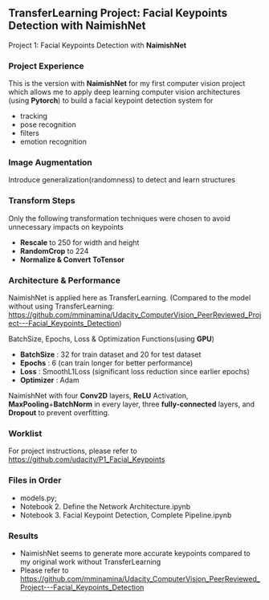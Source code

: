## TransferLearning Project: Facial Keypoints Detection with NaimishNet
Project 1: Facial Keypoints Detection with **NaimishNet**
### Project Experience
This is the version with **NaimishNet** for my first computer vision project which allows me to apply deep learning computer vision architectures (using **Pytorch**) to build a facial keypoint detection system for
- tracking
- pose recognition
- filters
- emotion recognition
### Image Augmentation
Introduce generalization(randomness) to detect and learn structures
### Transform Steps
Only the following transformation techniques were chosen to avoid unnecessary impacts on keypoints
- **Rescale** to 250 for width and height
- **RandomCrop** to 224
- **Normalize & Convert ToTensor**

### Architecture & Performance
NaimishNet is applied here as TransferLearning. (Compared to the model without using TransferLearning: https://github.com/mminamina/Udacity_ComputerVision_PeerReviewed_Project---Facial_Keypoints_Detection)

BatchSize, Epochs, Loss & Optimization Functions(using **GPU**)
- **BatchSize** : 32 for train dataset and 20 for test dataset
- **Epochs**   : 6 (can train longer for better performance)
- **Loss**     : SmoothL1Loss (significant loss reduction since earlier epochs)
- **Optimizer** : Adam 

NaimishNet with four **Conv2D** layers, **ReLU** Activation, **MaxPooling**+**BatchNorm** in every layer, three **fully-connected** layers, and **Dropout**  to prevent overfitting.

### Worklist
For project instructions, please refer to https://github.com/udacity/P1_Facial_Keypoints

### Files in Order
- models.py;
- Notebook 2. Define the Network Architecture.ipynb
- Notebook 3. Facial Keypoint Detection, Complete Pipeline.ipynb

### Results
- NaimishNet seems to generate more accurate keypoints compared to my original work without TransferLearning
- Please refer to https://github.com/mminamina/Udacity_ComputerVision_PeerReviewed_Project---Facial_Keypoints_Detection


